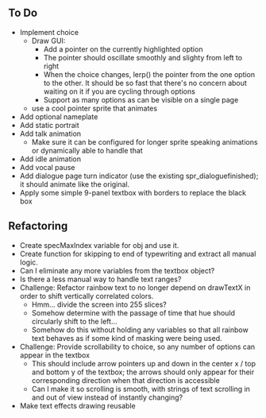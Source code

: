 ## To Do
- Implement choice
  - Draw GUI:
    - Add a pointer on the currently highlighted option
    - The pointer should oscillate smoothly and slighty from left to right
    - When the choice changes, lerp() the pointer from the one option to the other. It should be so fast that there's no concern about waiting on it if you are cycling through options
    - Support as many options as can be visible on a single page
  - use a cool pointer sprite that animates
- Add optional nameplate
- Add static portrait
- Add talk animation
  - Make sure it can be configured for longer sprite speaking animations or dynamically able to handle that
- Add idle animation
- Add vocal pause
- Add dialogue page turn indicator (use the existing spr_dialoguefinished); it should animate like the original.
- Apply some simple 9-panel textbox with borders to replace the black box

## Refactoring
- Create specMaxIndex variable for obj and use it.
- Create function for skipping to end of typewriting and extract all manual logic.
- Can I eliminate any more variables from the textbox object?
- Is there a less manual way to handle text ranges?
- Challenge: Refactor rainbow text to no longer depend on drawTextX in order to shift vertically correlated colors.
  - Hmm... divide the screen into 255 slices?
  - Somehow determine with the passage of time that hue should circularly shift to the left...
  - Somehow do this without holding any variables so that all rainbow text behaves as if some kind of masking were being used.
- Challenge: Provide scrollability to choice, so any number of options can appear in the textbox
  - This should include arrow pointers up and down in the center x / top and bottom y of the textbox; the arrows should only appear for their corresponding direction when that direction is accessible
  - Can I make it so scrolling is smooth, with strings of text scrolling in and out of view instead of instantly changing?
- Make text effects drawing reusable